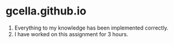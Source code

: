 gcella.github.io
================

1. Everything  to my knowledge has been implemented correctly.
3. I have worked on this assignment for 3 hours.
